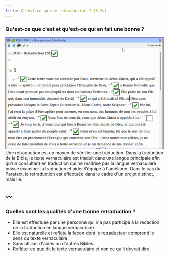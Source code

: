 ```yaml
---
title: Qu'est-ce qu'une retraduction ? (3.2a)
---
```

### Qu'est-ce que c'est et qu'est-ce qui en fait une bonne ?
  ![](../../media/bta.png)  
Une retraduction est un moyen de vérifier une traduction. Dans la traduction de la Bible, le texte vernaculaire est traduit dans une langue principale afin qu'un consultant en traduction qui ne maîtrise pas la langue vernaculaire puisse examiner la traduction et aider l'équipe à l'améliorer. Dans le cas du Paratext, la retraduction est effectuée dans le cadre d'un projet distinct, mais lié.

〰️
----

### Quelles sont les qualités d'une bonne retraduction ?

-  Elle est effectuée par une personne qui n'a pas participé à la rédaction de la traduction en langue vernaculaire.
-  Elle est naturelle et reflète la façon dont le retraducteur comprend le sens du texte vernaculaire.
-  Sans utiliser d'aides ou d'autres Bibles.
-  Refléter ce que dit le texte vernaculaire et non ce qu'il devrait dire.
